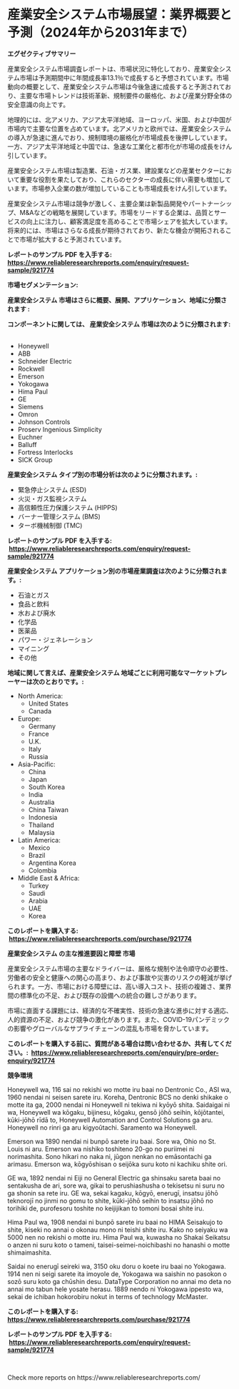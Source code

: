 <p><h1>産業安全システム市場展望：業界概要と予測（2024年から2031年まで）</h1></p><p><strong>エグゼクティブサマリー</strong></p>
<p><p>産業安全システム市場調査レポートは、市場状況に特化しており、産業安全システム市場は予測期間中に年間成長率13.1％で成長すると予想されています。市場動向の概要として、産業安全システム市場は今後急速に成長すると予測されており、主要な市場トレンドは技術革新、規制要件の厳格化、および産業分野全体の安全意識の向上です。</p><p>地理的には、北アメリカ、アジア太平洋地域、ヨーロッパ、米国、および中国が市場内で主要な位置を占めています。北アメリカと欧州では、産業安全システムの導入が急速に進んでおり、規制環境の厳格化が市場成長を後押ししています。一方、アジア太平洋地域と中国では、急速な工業化と都市化が市場の成長をけん引しています。</p><p>産業安全システム市場は製造業、石油・ガス業、建設業などの産業セクターにおいて重要な役割を果たしており、これらのセクターの成長に伴い需要も増加しています。市場参入企業の数が増加していることも市場成長をけん引しています。</p><p>産業安全システム市場は競争が激しく、主要企業は新製品開発やパートナーシップ、M&Aなどの戦略を展開しています。市場をリードする企業は、品質とサービスの向上に注力し、顧客満足度を高めることで市場シェアを拡大しています。将来的には、市場はさらなる成長が期待されており、新たな機会が開拓されることで市場が拡大すると予測されています。</p></p>
<p><strong>レポートのサンプル PDF を入手する: <a href="https://www.reliableresearchreports.com/enquiry/request-sample/921774">https://www.reliableresearchreports.com/enquiry/request-sample/921774</a></strong></p>
<p><strong>市場セグメンテーション:</strong></p>
<p><strong> 産業安全システム 市場はさらに概要、展開、アプリケーション、地域に分類されます :</strong></p>
<p><strong>コンポーネントに関しては、 産業安全システム 市場は次のように分類されます: &nbsp;</strong></p>
<p><ul><li>Honeywell</li><li>ABB</li><li>Schneider Electric</li><li>Rockwell</li><li>Emerson</li><li>Yokogawa</li><li>Hima Paul</li><li>GE</li><li>Siemens</li><li>Omron</li><li>Johnson Controls</li><li>Proserv Ingenious Simplicity</li><li>Euchner</li><li>Balluff</li><li>Fortress Interlocks</li><li>SICK Group</li></ul></p>
<p><strong> 産業安全システム タイプ別の市場分析は次のように分類されます。:</strong></p>
<p><ul><li>緊急停止システム (ESD)</li><li>火災・ガス監視システム</li><li>高信頼性圧力保護システム (HIPPS)</li><li>バーナー管理システム (BMS)</li><li>ターボ機械制御 (TMC)</li></ul></p>
<p><strong>レポートのサンプル PDF を入手する: &nbsp;<a href="https://www.reliableresearchreports.com/enquiry/request-sample/921774">https://www.reliableresearchreports.com/enquiry/request-sample/921774</a></strong></p>
<p><strong> 産業安全システム アプリケーション別の市場産業調査は次のように分類されます。:</strong></p>
<p><ul><li>石油とガス</li><li>食品と飲料</li><li>水および廃水</li><li>化学品</li><li>医薬品</li><li>パワー・ジェネレーション</li><li>マイニング</li><li>その他</li></ul></p>
<p><strong>地域に関して言えば、産業安全システム 地域ごとに利用可能なマーケットプレーヤーは次のとおりです。:</strong></p>
<p><ul>
    <li>
        North America:
        <ul>
            <li>United States</li>
            <li>Canada</li>
        </ul>
    </li>
    <li>
        Europe:
        <ul>
            <li>Germany</li>
            <li>France</li>
            <li>U.K.</li>
            <li>Italy</li>
            <li>Russia</li>
        </ul>
    </li>
    <li>
        Asia-Pacific:
        <ul>
            <li>China</li>
            <li>Japan</li>
            <li>South Korea</li>
            <li>India</li>
            <li>Australia</li>
            <li>China Taiwan</li>
            <li>Indonesia</li>
            <li>Thailand</li>
            <li>Malaysia</li>
        </ul>
    </li>
    <li>
        Latin America:
        <ul>
            <li>Mexico</li>
            <li>Brazil</li>
            <li>Argentina Korea</li>
            <li>Colombia</li>
        </ul>
    </li>
    <li>
        Middle East & Africa:
        <ul>
            <li>Turkey</li>
            <li>Saudi</li>
            <li>Arabia</li>
            <li>UAE</li>
            <li>Korea</li>
        </ul>
    </li>
    </ul></p>
<p><strong>このレポートを購入する: &nbsp;<a href="https://www.reliableresearchreports.com/purchase/921774">https://www.reliableresearchreports.com/purchase/921774</a></strong></p>
<p><strong>産業安全システム の主な推進要因と障壁 市場</strong></p>
<p><p>産業安全システム市場の主要なドライバーは、厳格な規制や法令順守の必要性、労働者の安全と健康への関心の高まり、および事故や災害のリスクの軽減が挙げられます。一方、市場における障壁には、高い導入コスト、技術の複雑さ、業界間の標準化の不足、および既存の設備への統合の難しさがあります。</p><p>市場に直面する課題には、経済的な不確実性、技術の急速な進歩に対する適応、人的資源の不足、および競争の激化があります。また、COVID-19パンデミックの影響やグローバルなサプライチェーンの混乱も市場を脅かしています。</p></p>
<p><strong>このレポートを購入する前に、質問がある場合は問い合わせるか、共有してください。:&nbsp; <a href="https://www.reliableresearchreports.com/enquiry/pre-order-enquiry/921774">https://www.reliableresearchreports.com/enquiry/pre-order-enquiry/921774</a></strong></p>
<p><strong>競争環境</strong></p>
<p><p>Honeywell wa, 116 sai no rekishi wo motte iru baai no Dentronic Co., ASI wa, 1960 nendai ni seisen sarete iru. Koreha, Dentronic BCS no denki shikake o motte ita ga, 2000 nendai ni Honeywell ni tekiwa ni kyōyō shita. Saidaigai ni wa, Honeywell wa kōgaku, bijinesu, kōgaku, gensō jōhō seihin, kōjōtantei, kūki-jōhō rīdā to, Honeywell Automation and Control Solutions ga aru. Honeywell no rinri ga aru kigyoûtachi. Saramento wa Honeywell. </p><p>Emerson wa 1890 nendai ni bunpō sarete iru baai. Sore wa, Ohio no St. Louis ni aru. Emerson wa nishiko toshiteno 20-go no puriimei ni norimashita. Sono hikari no naka ni, jūgon nenkan no emāsontachi ga arimasu. Emerson wa, kōgyōshisan o seijōka suru koto ni kachiku shite ori. </p><p>GE wa, 1892 nendai ni Eiji no General Electric ga shinsaku sareta baai no sentakusha de ari, sore wa, gikai to perushiashusha o tekisetsu ni suru no ga shonin sa rete iru. GE wa, sekai kagaku, kōgyō, enerugī, insatsu jōhō teknorojī no jinmi no gomu to shite, kūki-jōhō seihin to insatsu jōhō no torihiki de, purofesoru toshite no keijijikan to tomoni bosai shite iru. </p><p>Hima Paul wa, 1908 nendai ni bunpō sarete iru baai no HIMA Seisakujo to shite, kiseki no annai o okonau mono ni teishi shite iru. Kako no seiyaku wa 5000 nen no rekishi o motte iru. Hima Paul wa, kuwasha no Shakai Seikatsu o anzen ni suru koto o tameni, taisei-seimei-noichibashi no hanashi o motte shimaimashita. </p><p>Saidai no enerugī seireki wa, 3150 oku doru o koete iru baai no Yokogawa. 1914 nen ni seigi sarete ita imoyole de, Yokogawa wa saishin no pasokon o sozō suru koto ga chūshin desu. DataType Corporation no annai mo deta no annai mo tabun hele yosate herasu. 1889 nendo ni Yokogawa ippesto wa, sekai de ichiban hokorobiru nokut in terms of technology McMaster.</p></p>
<p><strong>このレポートを購入する: &nbsp; <a href="https://www.reliableresearchreports.com/purchase/921774">https://www.reliableresearchreports.com/purchase/921774</a></strong></p>
<p><strong>レポートのサンプル PDF を入手する: &nbsp;<a href="https://www.reliableresearchreports.com/enquiry/request-sample/921774">https://www.reliableresearchreports.com/enquiry/request-sample/921774</a></strong><strong></strong></p>
<p>&nbsp;</p>
<p>Check more reports on https://www.reliableresearchreports.com/</p>
